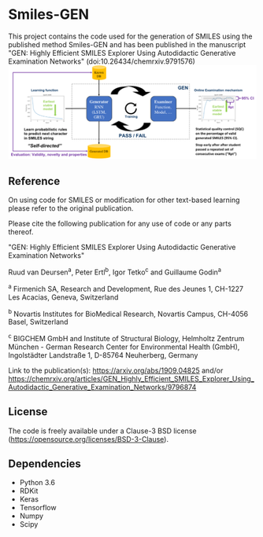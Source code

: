 # Smiles-GEN
This project contains the code used for the generation of SMILES using the published method Smiles-GEN and has been published in the manuscript "GEN: Highly Efficient SMILES Explorer Using Autodidactic Generative Examination Networks" (doi:10.26434/chemrxiv.9791576)
![GEN Framework](Smiles-GEN_explained.png)

## Reference
On using code for SMILES or modification for other text-based learning please refer to the original publication.

Please cite the following publication for any use of code or any parts thereof.

"GEN: Highly Efficient SMILES Explorer Using Autodidactic Generative Examination Networks"

Ruud van Deursen<sup>a</sup>, Peter Ertl<sup>b</sup>, Igor Tetko<sup>c</sup> and Guillaume Godin<sup>a</sup>

<sup>a</sup> Firmenich SA, Research and Development, Rue des Jeunes 1, CH-1227 Les Acacias, Geneva, Switzerland

<sup>b</sup> Novartis Institutes for BioMedical Research, Novartis Campus, CH-4056 Basel, Switzerland

<sup>c</sup> BIGCHEM GmbH  and Institute of Structural Biology, Helmholtz Zentrum München - German Research Center for Environmental Health (GmbH),  Ingolstädter Landstraße 1,  D-85764 Neuherberg, Germany

Link to the publication(s): https://arxiv.org/abs/1909.04825 and/or https://chemrxiv.org/articles/GEN_Highly_Efficient_SMILES_Explorer_Using_Autodidactic_Generative_Examination_Networks/9796874

## License
The code is freely available under a Clause-3 BSD license (https://opensource.org/licenses/BSD-3-Clause).

## Dependencies

* Python 3.6
* RDKit
* Keras
* Tensorflow
* Numpy
* Scipy
